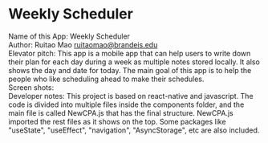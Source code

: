 # Weekly Scheduler
Name of this App: Weekly Scheduler <br />
Author: Ruitao Mao  ruitaomao@brandeis.edu <br />
Elevator pitch: This app is a mobile app that can help users to write down their plan for each day during a week as multiple notes stored locally. It also shows the day and date for today. The main goal of this app is to help the people who like scheduling ahead to make their schedules. <br />
Screen shots: <br />
Developer notes: This project is based on react-native and javascript. The code is divided into multiple files inside the components folder, and the main file is called NewCPA.js that has the final structure. NewCPA.js imported the rest files as it shows on the top. Some packages like "useState", "useEffect", "navigation", "AsyncStorage", etc are also included. <br />
